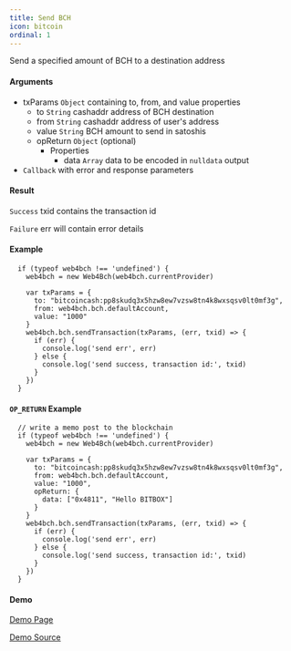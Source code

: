```yaml
---
title: Send BCH
icon: bitcoin
ordinal: 1
---
```


Send a specified amount of BCH to a destination address

#### Arguments

- txParams `Object` containing to, from, and value properties
  - to `String` cashaddr address of BCH destination
  - from `String` cashaddr address of user's address
  - value `String` BCH amount to send in satoshis
  - opReturn `Object` (optional)
    - Properties
      - data `Array` data to be encoded in `nulldata` output
- `Callback` with error and response parameters

#### Result

`Success` txid contains the transaction id

`Failure` err will contain error details

#### Example

      if (typeof web4bch !== 'undefined') {
        web4bch = new Web4Bch(web4bch.currentProvider)

        var txParams = {
          to: "bitcoincash:pp8skudq3x5hzw8ew7vzsw8tn4k8wxsqsv0lt0mf3g",
          from: web4bch.bch.defaultAccount,
          value: "1000"
        }
        web4bch.bch.sendTransaction(txParams, (err, txid) => {
          if (err) {
            console.log('send err', err)
          } else {
            console.log('send success, transaction id:', txid)
          }
        })
      }

#### `OP_RETURN` Example

      // write a memo post to the blockchain
      if (typeof web4bch !== 'undefined') {
        web4bch = new Web4Bch(web4bch.currentProvider)

        var txParams = {
          to: "bitcoincash:pp8skudq3x5hzw8ew7vzsw8tn4k8wxsqsv0lt0mf3g",
          from: web4bch.bch.defaultAccount,
          value: "1000",
          opReturn: {
            data: ["0x4811", "Hello BITBOX"]
          }
        }
        web4bch.bch.sendTransaction(txParams, (err, txid) => {
          if (err) {
            console.log('send err', err)
          } else {
            console.log('send success, transaction id:', txid)
          }
        })
      }

#### Demo

[Demo Page](https://bitcoin-com.github.io/badger-samples/send-bch.html)

[Demo Source](https://github.com/bitcoin-com/badger-samples/blob/master/send-bch.html)
